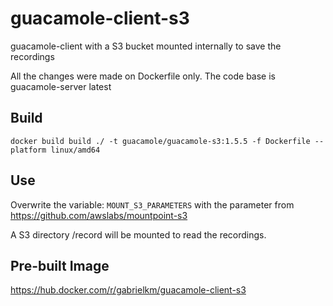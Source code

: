 # guacamole-client-s3
guacamole-client with a S3 bucket mounted internally to save the recordings

All the changes were made on Dockerfile only. The code base is guacamole-server latest

## Build

`docker build build ./ -t guacamole/guacamole-s3:1.5.5 -f Dockerfile --platform linux/amd64`


## Use

Overwrite the variable: `MOUNT_S3_PARAMETERS` with the parameter from https://github.com/awslabs/mountpoint-s3

A S3 directory /record will be mounted to read the recordings. 


## Pre-built Image

https://hub.docker.com/r/gabrielkm/guacamole-client-s3
